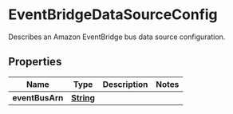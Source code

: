 

# EventBridgeDataSourceConfig

Describes an Amazon EventBridge bus data source configuration.

## Properties

| Name | Type | Description | Notes |
|------------ | ------------- | ------------- | -------------|
|**eventBusArn** | [**String**](String.md) |  |  |



